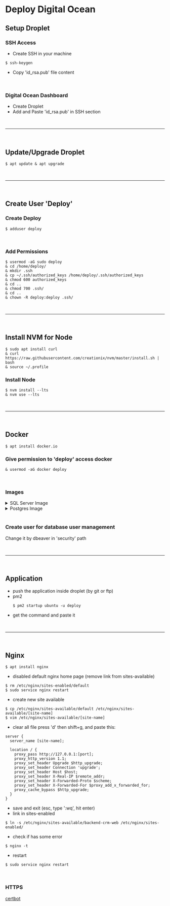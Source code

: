 # Deploy Digital Ocean

## Setup Droplet
### SSH Access
  - Create SSH in your machine
  ```
  $ ssh-keygen
  ```
  - Copy 'id_rsa.pub' file content

<br />

### Digital Ocean Dashboard
  - Create Droplet
  - Add and Paste 'id_rsa.pub' in SSH section

<br />

---------------------

<br />

## Update/Upgrade Droplet
  ```
  $ apt update & apt upgrade
  ```

<br />

---------------------

<br />

## Create User 'Deploy'
### Create Deploy
  ```
  $ adduser deploy
  ```

<br />

### Add Permissions
  ```
  $ usermod -aG sudo deploy
  & cd /home/deploy/
  & mkdir .ssh
  & cp ~/.ssh/authorized_keys /home/deploy/.ssh/authorized_keys
  & chmod 600 authorized_keys
  & cd ..
  & chmod 700 .ssh/
  & cd ..
  & chown -R deploy:deploy .ssh/
  ```

<br />

---------------------

<br />

## Install NVM for Node
  ```
  $ sudo apt install curl 
  & curl https://raw.githubusercontent.com/creationix/nvm/master/install.sh | bash 
  & source ~/.profile 
  ```
  
### Install Node
  ```
  $ nvm install --lts
  & nvm use --lts
  ```

<br />

---------------------

<br />

## Docker
  ```
  $ apt install docker.io
  ```

### Give permission to 'deploy' access docker
  ```
  & usermod -aG docker deploy
  ```

<br />

### Images
<details>
  <summary>SQL Server Image</summary>
  
  ```
  $ docker run -e "ACCEPT_EULA=Y" -e "MSSQL_SA_PASSWORD=yourStrong(!)Password" -p 1433:1433 -d mcr.microsoft.com/mssql/server:2019-latest --restart always
  ```

  **Use Other Versions**
  [Microsoft MsSQL Server Site](https://hub.docker.com/_/microsoft-mssql-server)

  **Note password restrictions**:
  - At least 8 characters
  - Including uppercase and lowercase letters
  - Base-10 digits and/or non-alphanumeric symbols.
</details>

<details>
  <summary>Postgres Image</summary>
  
  not implemented
</details>

<br />

### Create user for database user management
  Change it by dbeaver in 'security' path

<br />

---------------------

<br />

## Application
  - push the application inside droplet (by git or ftp)
  - pm2
    ```
    $ pm2 startup ubuntu -u deploy
    ```
  - get the command and paste it

<br />

---------------------

<br />

## Nginx
```
$ apt install nginx
```
- disabled default nginx home page (remove link from sites-available)
```
$ rm /etc/nginx/sites-enabled/default
$ sudo service nginx restart
```
- create new site available
```
$ cp /etc/nginx/sites-available/default /etc/nginx/sites-available/[site-name]
$ vim /etc/nginx/sites-available/[site-name]
```
- clear all file press 'd' then shift+g, and paste this:
```
server {
  server_name [site-name];

  location / {
    proxy_pass http://127.0.0.1:[port];
    proxy_http_version 1.1;
    proxy_set_header Upgrade $http_upgrade;
    proxy_set_header Connection 'upgrade';
    proxy_set_header Host $host;
    proxy_set_header X-Real-IP $remote_addr;
    proxy_set_header X-Forwarded-Proto $scheme;
    proxy_set_header X-Forwarded-For $proxy_add_x_forwarded_for;
    proxy_cache_bypass $http_upgrade;
  }
}
```
- save and exit (esc, type ':wq', hit enter)
-  link in sites-enabled
```
$ ln -s /etc/nginx/sites-available/backend-crm-web /etc/nginx/sites-enabled/
```
- check if has some error
```
$ nginx -t
```
- restart
```
$ sudo service nginx restart
```

<br />

### HTTPS

[certbot](https://certbot.eff.org)

